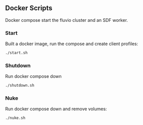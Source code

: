 ## Docker Scripts

Docker compose start the fluvio cluster and an SDF worker.

### Start

Built a docker image, run the compose and create client profiles:

```bash
./start.sh
```

### Shutdown

Run docker compose down

```bash
./shutdown.sh
```

### Nuke

Run docker compose down and remove volumes:

```bash
./nuke.sh
```